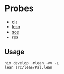# Probes

- [cla](./src/cla)
- [lean](./src/lean)
- [sde](./src/sde)
- [rps](./src/rps)

## Usage

```
nix develop .#lean -vv -L
lean src/lean/Pal.lean
```

